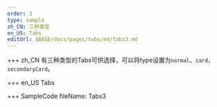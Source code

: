 ```yaml
--- 
order: 3
type: sample
zh_CN: 三种类型
en_US: Tabs
editUrl: $BASE/docs/pages/tabs/md/tabs3.md
---
```


+++ zh_CN
有三种类型的Tabs可供选择，可以将type设置为<Code>normal</Code>、<Code>card</Code>、<Code>secondaryCard</Code>。


+++ en_US
Tabs

+++ SampleCode
fileName: Tabs3
